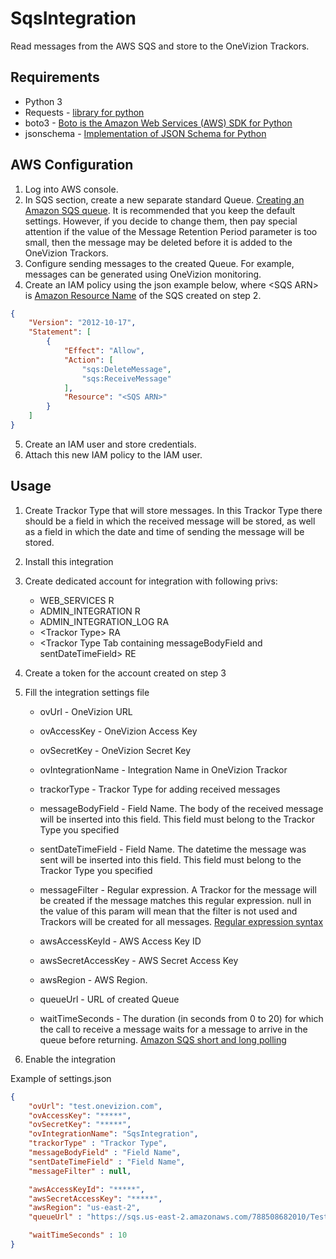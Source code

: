 # SqsIntegration

Read messages from the AWS SQS and store to the OneVizion Trackors.

## Requirements
- Python 3
- Requests - [library for python](https://requests.readthedocs.io/en/master/)
- boto3 - [Boto is the Amazon Web Services (AWS) SDK for Python](https://boto3.amazonaws.com/v1/documentation/api/latest/index.html)
- jsonschema - [Implementation of JSON Schema for Python](https://python-jsonschema.readthedocs.io/en/stable/)

## AWS Configuration
1. Log into AWS console.
2. In SQS section, create a new separate standard Queue. [Creating an Amazon SQS queue](https://docs.aws.amazon.com/AWSSimpleQueueService/latest/SQSDeveloperGuide/sqs-create-queue.html). It is recommended that you keep the default settings.
However, if you decide to change them, then pay special attention if the value of the Message Retention Period parameter is too small, then the message may be deleted before it is added to the OneVizion Trackors.
3. Configure sending messages to the created Queue. For example, messages can be generated using OneVizion monitoring.
4. Create an IAM policy using the json example below, where \<SQS ARN\> is [Amazon Resource Name](https://docs.aws.amazon.com/general/latest/gr/aws-arns-and-namespaces.html) of the SQS created on step 2.

```json
{
    "Version": "2012-10-17",
    "Statement": [
        {
            "Effect": "Allow",
            "Action": [
                "sqs:DeleteMessage",
                "sqs:ReceiveMessage"
            ],
            "Resource": "<SQS ARN>"
        }
    ]
}
```

5. Create an IAM user and store credentials.
6. Attach this new IAM policy to the IAM user.


## Usage
1. Create Trackor Type that will store messages. In this Trackor Type there should be a field in which the received message will be stored, as well as a field in which the date and time of sending the message will be stored.
2. Install this integration
3. Create dedicated account for integration with following privs:
   * WEB_SERVICES R
   * ADMIN_INTEGRATION R
   * ADMIN_INTEGRATION_LOG RA
   * \<Trackor Type\> RA
   * \<Trackor Type Tab containing messageBodyField and sentDateTimeField\> RE
4. Create a token for the account created on step 3
5. Fill the integration settings file
   - ovUrl - OneVizion URL
   - ovAccessKey - OneVizion Access Key
   - ovSecretKey - OneVizion Secret Key
   - ovIntegrationName - Integration Name in OneVizion Trackor
   - trackorType - Trackor Type for adding received messages
   - messageBodyField - Field Name. The body of the received message will be inserted into this field. This field must belong to the Trackor Type you specified
   - sentDateTimeField - Field Name. The datetime the message was sent will be inserted into this field. This field must belong to the Trackor Type you specified 
   - messageFilter - Regular expression. A Trackor for the message will be created if the message matches this regular expression. null in the value of this param will mean that the filter is not used and Trackors will be created for all messages. [Regular expression syntax](https://docs.python.org/3/library/re.html#regular-expression-syntax)

   - awsAccessKeyId - AWS Access Key ID
   - awsSecretAccessKey - AWS Secret Access Key
   - awsRegion - AWS Region.
   - queueUrl - URL of created Queue
   
   - waitTimeSeconds - The duration (in seconds from 0 to 20) for which the call to receive a message waits for a message to arrive in the queue before returning. [Amazon SQS short and long polling](https://docs.aws.amazon.com/AWSSimpleQueueService/latest/SQSDeveloperGuide/sqs-short-and-long-polling.html)
   
6. Enable the integration

Example of settings.json

```json
{
    "ovUrl": "test.onevizion.com",
    "ovAccessKey": "*****",
    "ovSecretKey": "*****",
    "ovIntegrationName": "SqsIntegration",
    "trackorType" : "Trackor Type",
    "messageBodyField" : "Field Name",
    "sentDateTimeField" : "Field Name",
    "messageFilter" : null,

    "awsAccessKeyId": "*****",
    "awsSecretAccessKey": "*****",
    "awsRegion": "us-east-2",
    "queueUrl" : "https://sqs.us-east-2.amazonaws.com/788508682010/Test",

    "waitTimeSeconds" : 10
}
```